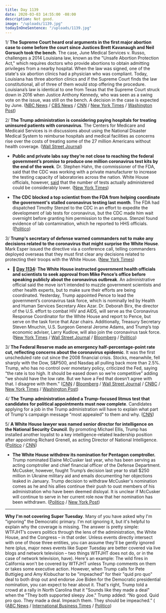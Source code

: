 ```yaml
---
title: Day 1139
date: 2020-03-03 14:55:00 -08:00
description: Not good.
image: "/uploads/1139.jpg"
todayInOneSentence: "/uploads/1139.jpg"
---
```


1/ **The Supreme Court heard oral arguments in the first major abortion case to come before the court since Justices Brett Kavanaugh and Neil Gorsuch took the bench**. The case, June Medical Services v. Russo, challenges a 2014 Louisiana law, known as the "Unsafe Abortion Protection Act," which requires doctors who provide abortions to obtain admitting privileges from a nearby hospital. When the law was signed, one of the state's six abortion clinics had a physician who was compliant. Today, Louisiana has three abortion clinics and if the Supreme Court finds the law constitutional, all of three of them would stop offering the procedure. Louisiana’s law is identical to one from Texas that the Supreme Court struck down in 2016 when Justice Anthony Kennedy, who was seen as a swing vote on the issue, was still on the bench. A decision in the case is expected by June. ([NBC News](https://www.nbcnews.com/politics/2020-election/after-shift-right-under-trump-supreme-court-hear-major-abortion-n1147461) / [CBS News](https://www.cbsnews.com/news/supreme-court-louisiana-abortion-june-medical-services-russo/) / [CNN](https://www.cnn.com/2020/03/03/politics/row-v-wade-abortion-supreme-court-louisiana/index.html) / [New York Times](https://www.nytimes.com/2020/03/03/us/supreme-court-abortion-louisiana.html) / [Washington Post](https://www.washingtonpost.com/politics/courts_law/supreme-court-abortion-louisiana-roe-v-wade/2020/03/02/cf77685e-59a7-11ea-9b35-def5a027d470_story.html))

2/ **The Trump administration is considering paying hospitals for treating uninsured patients with coronavirus**. The Centers for Medicare and Medicaid Services is in discussions about using the National Disaster Medical System to reimburse hospitals and medical facilities as concerns rise over the costs of treating some of the 27 million Americans without health coverage. ([Wall Street Journal](https://www.wsj.com/articles/trump-administration-considering-paying-hospitals-for-treating-uninsured-coronavirus-patients-11583258943))

* **Public and private labs say they’re not close to reaching the federal government’s promise to produce one million coronavirus test kits by the end of the week**. Dr. Stephen Hahn, the commissioner of the FDA, said that the CDC was working with a private manufacturer to increase the testing capacity of laboratories across the nation. White House officials, however, [said](https://www.nytimes.com/2020/03/03/us/politics/trump-us-coronavirus.html) that the number of tests actually administered could be considerably lower. ([New York Times](https://www.nytimes.com/2020/03/03/health/coronavirus-tests-fda.html))

* **The CDC blocked a top scientist from the FDA from helping coordinate the government's stalled coronavirus testing last month**. The FDA had dispatched Timothy Stenzel to the CDC in an effort to expedite the development of lab tests for coronavirus, but the CDC made him wait overnight before granting him permission to the campus. Stenzel found evidence of lab contamination, which he reported to HHS officials. ([Politico](https://www.politico.com/news/2020/03/03/cdc-blocked-fda-official-premises-119684))

3/ **Trump's secretary of defense warned commanders not to make any decisions related to the coronavirus that might surprise the White House**. Mark Esper issued the directive via a conference call, telling commanders deployed overseas that they must first clear any decisions related to protecting their troops with the White House. ([New York Times](https://www.nytimes.com/2020/03/02/us/politics/esper-trump-military-coronavirus.html))

* **📌 [Day 1134](https://whatthefuckjusthappenedtoday.com/2020/02/27/day-1134/#2-the-white-house-instructed-governm): The White House instructed government health officials and scientists to seek approval from Mike Pence’s office before speaking publicly about the coronavirus outbreak**. An administrative official said the move isn’t intended to muzzle government scientists and other health experts, but to make sure their efforts are being coordinated. Yesterday, Trump appointed Pence to lead the government’s coronavirus task force, which is nominally led by Health and Human Services Secretary Alex Azar. Dr. Deborah Birx, the director of the U.S. effort to combat HIV and AIDS, will serve as the Coronavirus Response Coordinator for the White House and report to Pence, but serve on the task force that Azar chairs. Additionally, Treasury Secretary Steven Mnuchin, U.S. Surgeon General Jerome Adams, and Trump’s top economic adviser, Larry Kudlow, will also join the coronavirus task force. ([New York Times](https://www.nytimes.com/2020/02/27/us/politics/us-coronavirus-pence.html) / [Wall Street Journal](https://www.wsj.com/articles/white-house-wants-signoff-on-coronavirus-messaging-11582832832) / [Bloomberg](https://www.bloomberg.com/news/articles/2020-02-27/pence-picks-top-u-s-aids-official-for-coronavirus-response) / [Politico](https://www.politico.com/news/2020/02/27/white-house-coronavirus-response-debbie-birx-117893))

3/ **The Federal Reserve made an emergency half-percentage-point rate cut, reflecting concerns about the coronavirus epidemic**. It was the first unscheduled rate cut since the 2008 financial crisis. Stocks, meanwhile, fell sharply with the Dow, S&P500, and Nasdaq all pulling back more than 2.5%. Trump, who has no control over monetary policy, criticized the Fed, saying “the rate is too high. It should be eased down so we’re competitive” adding “we should have the low rate. But we have a Fed that doesn’t agree with that. I disagree with them.” ([CNN](https://www.cnn.com/2020/03/03/economy/federal-reserve-rate-cut/index.html) / [Bloomberg](https://www.bloomberg.com/news/articles/2020-03-02/asia-stocks-to-gain-on-policy-support-yen-drops-markets-wrap) / [Wall Street Journal](https://www.wsj.com/articles/federal-reserve-cuts-interest-rates-by-half-percentage-point-11583247606) / [CNBC](https://www.cnbc.com/2020/03/02/dow-futures-rise-about-150-points-in-early-trading-extending-mondays-huge-comeback-rally.html) / [New York Times](https://www.nytimes.com/2020/03/03/business/economy/fed-interest-rates-coronavirus.html) / [Washington Post](https://www.washingtonpost.com/business/2020/03/03/economy-coronavirus-rate-cuts/))

4/ **The Trump administration added a Trump-focused litmus test that candidates for political appointments must now complete**. Candidates applying for a job in the Trump administration will have to explain what part of Trump's campaign message "most appealed" to them and why. ([CNN](https://www.cnn.com/2020/03/03/politics/john-mcentee-white-house-litmus-test-questionnaire/index.html))

5/ **A White House lawyer was named senior director for intelligence on the National Security Council**. By promoting Michael Ellis, Trump has installed another loyalist to a key intelligence-related leadership position after appointing Richard Grenell, as acting Director of National Intelligence. ([Politico](https://www.politico.com/news/2020/03/03/trump-loyalist-national-security-council-119416) / [CNN](https://www.cnn.com/2020/03/03/politics/nsc-senior-director-for-intelligence-michael-ellis/))

* **The White House withdrew its nomination for Pentagon comptroller.** Trump nominated Elaine McCusker last year, who has been serving as acting comptroller and chief financial officer of the Defense Department. McCusker, however, fought Trump’s decision last year to stall $250 million in Ukraine military aid and emails documenting her objections leaked in January. Trump decision to withdraw McCusker's nomination comes as he and his allies continue their push to oust members of his administration who have been deemed disloyal. It is unclear if McCusker will continue to serve in her current role now that her nomination has been withdrawn. ([Politico](https://www.politico.com/news/2020/03/02/white-house-defense-official-nomination-118909) / [New York Post](https://nypost.com/2020/03/02/trump-drops-elaine-mccuskers-pentagon-nomination-in-impeachment-fallout/))

---

**Why I'm not covering Super Tuesday**. Many of you have asked why I'm "ignoring" the Democratic primary. I'm not ignoring it, but it's helpful to explain why the coverage is missing. The answer is pretty simple: WTFJHT’s covers politics through the lens of the administration, the White House, and the Congress – in that order. Unless events directly intersect with one of those three entities, you can assume they'll be gently ignored here (plus, major news events like Super Tuesday are better covered via live blogs and network television – two things WTFJHT does not do, or in the case of network television, have). Here's an example: The wild fires in California won't be covered by WTFJHT unless Trump comments on them or takes some executive action. However, when Trump calls for Pete Buttigieg and Amy Klobuchar to be "impeached" for their "quid pro quo" deal to both drop out and endorse Joe Biden for the Democratic presidential nomination, you can expect to hear about it. That's right, Trump told a crowd at a rally in North Carolina that it "Sounds like they made a deal" when the "They both supported sleepy Joe." Trump added: “No good. Quid pro quo. They made a deal. Impeach them. They should be impeached.” ( ([ABC News](https://abcnews.go.com/Politics/video/trump-buttigieg-klobuchar-impeached-69347844) / [International Business Times](https://www.ibtimes.com/trump-calls-buttigieg-klobuchar-be-impeached-2932741) / [Politico](https://www.politico.com/news/2020/03/02/trump-rally-super-tuesday-119040))